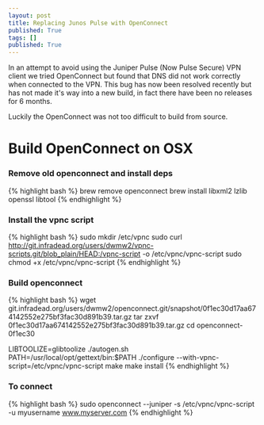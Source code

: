 ```yaml
---
layout: post
title: Replacing Junos Pulse with OpenConnect
published: True
tags: []
published: True
---
```


In an attempt to avoid using the Juniper Pulse (Now Pulse Secure) VPN client we tried OpenConnect but found that DNS did not work correctly when connected to the VPN.
This bug has now been resolved recently but has not made it's way into a new build, in fact there have been no releases for 6 months.

Luckily the OpenConnect was not too difficult to build from source.

# Build OpenConnect on OSX

### Remove old openconnect and install deps

{% highlight bash %}
brew remove openconnect
brew install libxml2 lzlib openssl libtool
{% endhighlight %}

### Install the vpnc script

{% highlight bash %}
sudo mkdir /etc/vpnc
sudo curl http://git.infradead.org/users/dwmw2/vpnc-scripts.git/blob_plain/HEAD:/vpnc-script -o /etc/vpnc/vpnc-script
sudo chmod +x /etc/vpnc/vpnc-script
{% endhighlight %}

### Build openconnect

{% highlight bash %}
wget git.infradead.org/users/dwmw2/openconnect.git/snapshot/0f1ec30d17aa674142552e275bf3fac30d891b39.tar.gz
tar zxvf 0f1ec30d17aa674142552e275bf3fac30d891b39.tar.gz
cd openconnect-0f1ec30

LIBTOOLIZE=glibtoolize ./autogen.sh
PATH=/usr/local/opt/gettext/bin:$PATH
./configure --with-vpnc-script=/etc/vpnc/vpnc-script
make
make install
{% endhighlight %}

### To connect

{% highlight bash %}
sudo openconnect --juniper -s /etc/vpnc/vpnc-script -u myusername www.myserver.com
{% endhighlight %}
